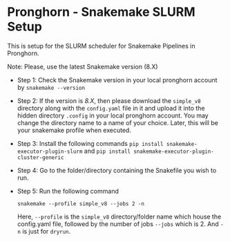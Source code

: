 # Pronghorn - Snakemake SLURM Setup

This is setup for the SLURM scheduler for Snakemake Pipelines in Pronghorn. 

Note: Please, use the latest Snakemake version (8.X) 

- Step 1: Check the Snakemake version in your local pronghorn account by 
`snakemake --version`

- Step 2: If the version is *8.X*, then please download the `simple_v8` directory along with the `config.yaml` file in it and upload it into the hidden directory `.config` in your local pronghorn account. You may change the directory name to a name of your choice. Later, this will be your snakemake profile when executed.

- Step 3: Install the following commands `pip install snakemake-executor-plugin-slurm` and `pip install snakemake-executor-plugin-cluster-generic`

- Step 4: Go to the folder/directory containing the Snakefile you wish to run.

- Step 5: Run the following command
  ```
  snakemake --profile simple_v8 --jobs 2 -n
  ```
  Here, `--profile` is the `simple_v8` directory/folder name which house the config.yaml file, followed by the number of jobs `--jobs` which is 2. And `-n` is just for `dryrun`.
